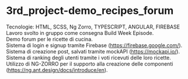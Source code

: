 # 3rd_project-demo_recipes_forum

Tecnologie: HTML, SCSS, Ng Zorro, TYPESCRIPT, ANGULAR, FIREBASE<br>
Lavoro svolto in gruppo come consegna Build Week Episode.<br>
Demo forum per le ricette di cucina.<br>
Sistema di login e signup tramite Firebase (https://firebase.google.com/).<br>
Sistema di creazione post, salvati tramite mockAPI (https://mockapi.io/).<br>
Sistema di ranking degli utenti tramite i voti ricevuti delle loro ricette.<br>
Utilizzo di NG-ZORRO per il supporto alla creazione delle componenti (https://ng.ant.design/docs/introduce/en).<br> 
